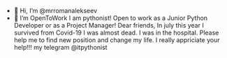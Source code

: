- 👋 Hi, I’m @mrromanalekseev
- 👀 I’m OpenToWork
I am pythonist! Open to work as a Junior Python Developer or as a Project Manager! Dear friends, In july this year I survived from Covid-19 I was almost dead. I was in the hospital. Please help me to find new position and change my life. I really appriciate your help!!! my telegram @itpythonist
<!---
mrromanalekseev/mrromanalekseev is a ✨ special ✨ repository because its `README.md` (this file) appears on your GitHub profile.
You can click the Preview link to take a look at your changes.
--->
